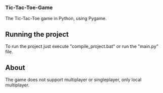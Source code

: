 ### Tic-Tac-Toe-Game
The Tic-Tac-Toe game in Python, using Pygame.

## Running the project
To run the project just execute "compile_project.bat" or run the "main.py" file.

## About
The game does not support multiplayer or singleplayer, only local multiplayer.
